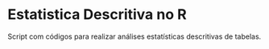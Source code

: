 # Estatistica Descritiva no R
Script com códigos para realizar análises estatísticas descritivas de tabelas.
